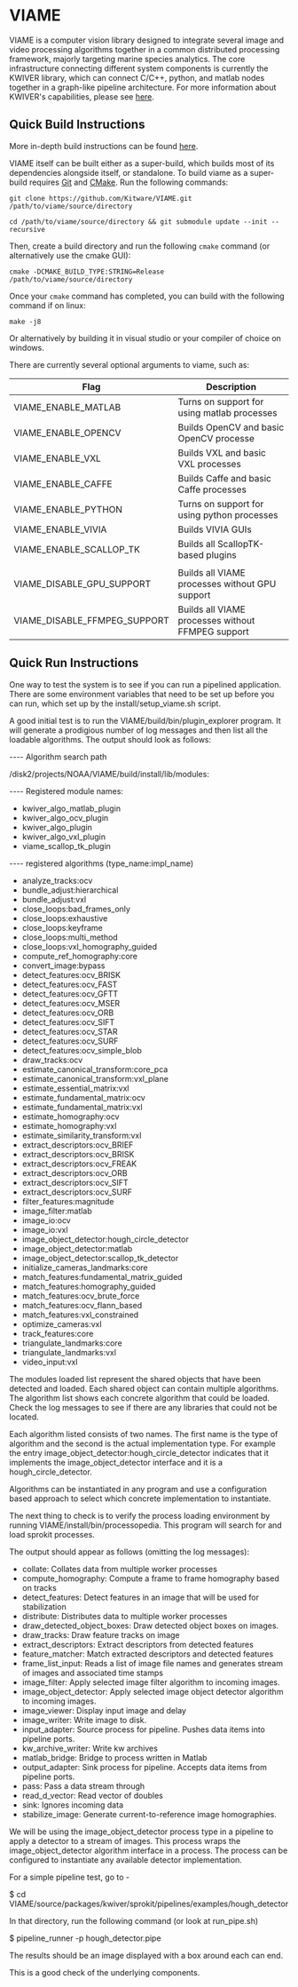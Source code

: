 
VIAME
=====

VIAME is a computer vision library designed to integrate several image and
video processing algorithms together in a common distributed processing framework,
majorly targeting marine species analytics. The core infrastructure connecting
different system components is currently the KWIVER library, which can connect
C/C++, python, and matlab nodes together in a graph-like pipeline architecture.
For more information about KWIVER's capabilities, please
see [here](https://github.com/Kitware/kwiver/).


Quick Build Instructions
------------------------

More in-depth build instructions can be found [here](doc/install_guide.rst).

VIAME itself can be built either as a super-build, which builds most of its
dependencies alongside itself, or standalone. To build viame as a super-build
requires [Git](https://git-scm.com/) and [CMake](https://cmake.org/). Run the
following commands:

	git clone https://github.com/Kitware/VIAME.git /path/to/viame/source/directory

	cd /path/to/viame/source/directory && git submodule update --init --recursive

Then, create a build directory and run the following `cmake` command (or alternatively
use the cmake GUI):

	cmake -DCMAKE_BUILD_TYPE:STRING=Release /path/to/viame/source/directory

Once your `cmake` command has completed, you can build with the following
command if on linux:

	make -j8

Or alternatively by building it in visual studio or your compiler of choice on windows.

There are currently several optional arguments to viame, such as:

| Flag                         | Description                                       |
|------------------------------|---------------------------------------------------|
| VIAME_ENABLE_MATLAB          | Turns on support for using matlab processes       |
| VIAME_ENABLE_OPENCV          | Builds OpenCV and basic OpenCV processe           |
| VIAME_ENABLE_VXL             | Builds VXL and basic VXL processes                |
| VIAME_ENABLE_CAFFE           | Builds Caffe and basic Caffe processes            |
| VIAME_ENABLE_PYTHON          | Turns on support for using python processes       |
| VIAME_ENABLE_VIVIA           | Builds VIVIA GUIs                                 |
| VIAME_ENABLE_SCALLOP_TK      | Builds all ScallopTK-based plugins                |
|                              |                                                   |
| VIAME_DISABLE_GPU_SUPPORT    | Builds all VIAME processes without GPU support    |
| VIAME_DISABLE_FFMPEG_SUPPORT | Builds all VIAME processes without FFMPEG support |

Quick Run Instructions
----------------------

One way to test the system is to see if you can run a pipelined application.
There are some environment variables that need to be set up before you can run,
which set up by the install/setup_viame.sh script.

A good initial test is to run the VIAME/build/bin/plugin_explorer program. It
will generate a prodigious number of log messages and then list all the loadable
algorithms. The output should look as follows:

---- Algorithm search path

/disk2/projects/NOAA/VIAME/build/install/lib/modules:

---- Registered module names:

*  kwiver_algo_matlab_plugin
*  kwiver_algo_ocv_plugin
*  kwiver_algo_plugin
*  kwiver_algo_vxl_plugin
*  viame_scallop_tk_plugin


---- registered algorithms (type_name:impl_name)

*  analyze_tracks:ocv
*  bundle_adjust:hierarchical
*  bundle_adjust:vxl
*  close_loops:bad_frames_only
*  close_loops:exhaustive
*  close_loops:keyframe
*  close_loops:multi_method
*  close_loops:vxl_homography_guided
*  compute_ref_homography:core
*  convert_image:bypass
*  detect_features:ocv_BRISK
*  detect_features:ocv_FAST
*  detect_features:ocv_GFTT
*  detect_features:ocv_MSER
*  detect_features:ocv_ORB
*  detect_features:ocv_SIFT
*  detect_features:ocv_STAR
*  detect_features:ocv_SURF
*  detect_features:ocv_simple_blob
*  draw_tracks:ocv
*  estimate_canonical_transform:core_pca
*  estimate_canonical_transform:vxl_plane
*  estimate_essential_matrix:vxl
*  estimate_fundamental_matrix:ocv
*  estimate_fundamental_matrix:vxl
*  estimate_homography:ocv
*  estimate_homography:vxl
*  estimate_similarity_transform:vxl
*  extract_descriptors:ocv_BRIEF
*  extract_descriptors:ocv_BRISK
*  extract_descriptors:ocv_FREAK
*  extract_descriptors:ocv_ORB
*  extract_descriptors:ocv_SIFT
*  extract_descriptors:ocv_SURF
*  filter_features:magnitude
*  image_filter:matlab
*  image_io:ocv
*  image_io:vxl
*  image_object_detector:hough_circle_detector
*  image_object_detector:matlab
*  image_object_detector:scallop_tk_detector
*  initialize_cameras_landmarks:core
*  match_features:fundamental_matrix_guided
*  match_features:homography_guided
*  match_features:ocv_brute_force
*  match_features:ocv_flann_based
*  match_features:vxl_constrained
*  optimize_cameras:vxl
*  track_features:core
*  triangulate_landmarks:core
*  triangulate_landmarks:vxl
*  video_input:vxl


The modules loaded list represent the shared objects that have been detected
and loaded. Each shared object can contain multiple algorithms. The algorithm
list shows each concrete algorithm that could be loaded. Check the log messages
to see if there are any libraries that could not be located.

Each algorithm listed consists of two names. The first name is the type of
algorithm and the second is the actual implementation type. For example the
entry image_object_detector:hough_circle_detector indicates that it implements
the image_object_detector interface and it is a hough_circle_detector.

Algorithms can be instantiated in any program and use a configuration based
approach to select which concrete implementation to instantiate.

The next thing to check is to verify the process loading environment by running
VIAME/install/bin/processopedia. This program will search for and load sprokit
processes.

The output should appear as follows (omitting the log messages):

* collate: Collates data from multiple worker processes
* compute_homography: Compute a frame to frame homography based on tracks
* detect_features: Detect features in an image that will be used for stabilization
* distribute: Distributes data to multiple worker processes
* draw_detected_object_boxes: Draw detected object boxes on images.
* draw_tracks: Draw feature tracks on image
* extract_descriptors: Extract descriptors from detected features
* feature_matcher: Match extracted descriptors and detected features
* frame_list_input: Reads a list of image file names and generates stream of images and associated time stamps
* image_filter: Apply selected image filter algorithm to incoming images.
* image_object_detector: Apply selected image object detector algorithm to incoming images.
* image_viewer: Display input image and delay
* image_writer: Write image to disk.
* input_adapter: Source process for pipeline. Pushes data items into pipeline ports.
* kw_archive_writer: Write kw archives
* matlab_bridge: Bridge to process written in Matlab
* output_adapter: Sink process for pipeline. Accepts data items from pipeline ports.
* pass: Pass a data stream through
* read_d_vector: Read vector of doubles
* sink: Ignores incoming data
* stabilize_image: Generate current-to-reference image homographies.

We will be using the image_object_detector process type in a pipeline to apply a
detector to a stream of images. This process wraps the image_object_detector 
algorithm interface in a process. The process can be configured to instantiate
any available detector implementation.

For a simple pipeline test, go to -

$ cd VIAME/source/packages/kwiver/sprokit/pipelines/examples/hough_detector

In that directory, run the following command (or look at run_pipe.sh)

$ pipeline_runner -p hough_detector.pipe

The results should be an image displayed with a box around each can end.

This is a good check of the underlying components.

